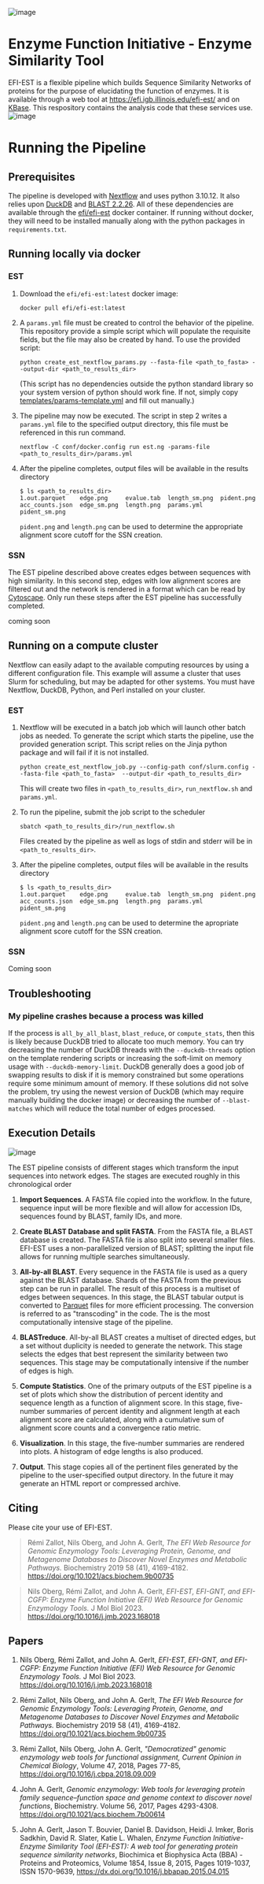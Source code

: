 ![image](assets/efiest_logo.png)
# Enzyme Function Initiative - Enzyme Similarity Tool
EFI-EST is a flexible pipeline which builds Sequence Similarity Networks of
proteins for the purpose of elucidating the function of enzymes. It is available
through a web tool at https://efi.igb.illinois.edu/efi-est/ and on [KBase]().
This respository contains the analysis code that these services use.
![image](assets/sample_ssn.png)

# Running the Pipeline
## Prerequisites
The pipeline is developed with
[Nextflow](https://www.nextflow.io/docs/latest/index.html) and uses python
3.10.12. It also relies upon [DuckDB](https://duckdb.org/) and [BLAST
2.2.26](https://ftp.ncbi.nlm.nih.gov/blast/executables/legacy.NOTSUPPORTED/2.2.26/).
All of these dependencies are available through the [efi/efi-est]() docker
container. If running without docker, they will need to be installed manually
along with the python packages in `requirements.txt`.

## Running locally via docker
### EST
1. Download the `efi/efi-est:latest` docker image:
   ```
   docker pull efi/efi-est:latest
   ```
2. A `params.yml` file must be created to control the behavior of the pipeline.
   This repository provide a simple script which will populate the requisite
   fields, but the file may also be created by hand. To use the provided script:
   ```
   python create_est_nextflow_params.py --fasta-file <path_to_fasta> --output-dir <path_to_results_dir>
   ```
   (This script has no dependencies outside the python standard library so your
   system version of python should work fine. If not, simply copy
   [templates/params-template.yml](templates/params-template.yml) and fill out
   manually.)

3. The pipeline may now be executed. The script in step 2 writes a `params.yml`
   file to the specified output directory, this file must be referenced in this
   run command.
   ```
   nextflow -C conf/docker.config run est.ng -params-file <path_to_results_dir>/params.yml
   ```

4. After the pipeline completes, output files will be available in the results directory
   ```
   $ ls <path_to_results_dir>
   1.out.parquet    edge.png     evalue.tab  length_sm.png  pident.png
   acc_counts.json  edge_sm.png  length.png  params.yml     pident_sm.png
   ```
   `pident.png` and `length.png` can be used to determine the appropriate
   alignment score cutoff for the SSN creation.

### SSN
The EST pipeline described above creates edges between sequences with high
similarity. In this second step, edges with low alignment scores are filtered
out and the network is rendered in a format which can be read by
[Cytoscape](https://cytoscape.org/). Only run these steps after the EST pipeline
has successfully completed.

coming soon

## Running on a compute cluster
Nextflow can easily adapt to the available computing resources by using a
different configuration file. This example will assume a cluster that uses Slurm
for scheduling, but may be adapted for other systems. You must have Nextflow,
DuckDB, Python, and Perl installed on your cluster.

### EST
1. Nextflow will be executed in a batch job which will launch other batch jobs
   as needed. To generate the script which starts the pipeline, use the provided
   generation script. This script relies on the Jinja python package and will
   fail if it is not installed.
   ```
   python create_est_nextflow_job.py --config-path conf/slurm.config --fasta-file <path_to_fasta>  --output-dir <path_to_results_dir>
   ```
   This will create two files in `<path_to_results_dir>`, `run_nextflow.sh` and
   `params.yml`.

2. To run the pipeline, submit the job script to the scheduler
   ```
   sbatch <path_to_results_dir>/run_nextflow.sh
   ```
   Files created by the pipeline as well as logs of stdin and stderr will be in
   `<path_to_results_dir>`.

3. After the pipeline completes, output files will be available in the results directory
   ```
   $ ls <path_to_results_dir>
   1.out.parquet    edge.png     evalue.tab  length_sm.png  pident.png
   acc_counts.json  edge_sm.png  length.png  params.yml     pident_sm.png
   ```
   `pident.png` and `length.png` can be used to determine the apropriate
   alignment score cutoff for the SSN creation.

### SSN
Coming soon

## Troubleshooting
### My pipeline crashes because a process was killed
If the process is `all_by_all_blast`, `blast_reduce`, or `compute_stats`, then
this is likely because DuckDB tried to allocate too much memory. You can try
decreasing the number of DuckDB threads with the `--duckdb-threads` option on
the template rendering scripts or increasing the soft-limit on memory usage with
`--duckdb-memory-limit`. DuckDB generally does a good job of swapping results to
disk if it is memory constrained but some operations require some minimum amount
of memory. If these solutions did not solve the problem, try using the newest
version of DuckDB (which may require manually building the docker image) or
decreasing the number of `--blast-matches` which will reduce the total number of
edges processed.

## Execution Details
![image](assets/dag.png)

The EST pipeline consists of different stages which transform the input sequences into network edges. The stages are executed roughly in this chronological order
1. **Import Sequences**. A FASTA file copied into the workflow. In the future,
   sequence input will be more flexible and will allow for accession IDs,
   sequences found by BLAST, family IDs, and more.

2. **Create BLAST Database and split FASTA**. From the FASTA file, a BLAST
   database is created. The FASTA file is also split into several smaller files.
   EFI-EST uses a non-parallelized version of BLAST; splitting the input file
   allows for running multiple searches simultaneously.

3. **All-by-all BLAST**. Every sequence in the FASTA file is used as a query
   against the BLAST database. Shards of the FASTA from the previous step can be
   run in parallel. The result of this process is a multiset of edges between
   sequences. In this stage, the BLAST tabular output is converted to
   [Parquet]() files for more efficient processing. The conversion is referred
   to as "transcoding" in the code. The is the most computationally intensive
   stage of the pipeline.

4. **BLASTreduce**. All-by-all BLAST creates a multiset of directed edges, but a
   set without duplicity is needed to generate the network. This stage selects
   the edges that best represent the similarity between two sequences. This
   stage may be computationally intensive if the number of edges is high.

5. **Compute Statistics**. One of the primary outputs of the EST pipeline is a
   set of plots which show the distribution of percent identity and sequence
   length as a function of alignment score. In this stage, five-number summaries
   of percent identity and alignment length at each alignment score are
   calculated, along with a cumulative sum of alignment score counts and a
   convergence ratio metric.

6. **Visualization**. In this stage, the five-number summaries are rendered into
   plots. A histogram of edge lengths is also produced.

7. **Output**. This stage copies all of the pertinent files generated by the
   pipeline to the user-specified output directory. In the future it may
   generate an HTML report or compressed archive.

## Citing
Please cite your use of EFI-EST.

>Rémi Zallot, Nils Oberg, and John A. Gerlt, *The EFI Web Resource for Genomic
Enzymology Tools: Leveraging Protein, Genome, and Metagenome Databases to
Discover Novel Enzymes and Metabolic Pathways.* Biochemistry 2019 58 (41),
4169-4182. https://doi.org/10.1021/acs.biochem.9b00735

>Nils Oberg, Rémi Zallot, and John A. Gerlt, *EFI-EST, EFI-GNT, and EFI-CGFP:
Enzyme Function Initiative (EFI) Web Resource for Genomic Enzymology Tools.* J
Mol Biol 2023. https://doi.org/10.1016/j.jmb.2023.168018

## Papers
1. Nils Oberg, Rémi Zallot, and John A. Gerlt, *EFI-EST, EFI-GNT, and EFI-CGFP:
   Enzyme Function Initiative (EFI) Web Resource for Genomic Enzymology Tools.* J
   Mol Biol 2023. https://doi.org/10.1016/j.jmb.2023.168018

2. Rémi Zallot, Nils Oberg, and John A. Gerlt, *The EFI Web Resource for Genomic
   Enzymology Tools: Leveraging Protein, Genome, and Metagenome Databases to
   Discover Novel Enzymes and Metabolic Pathways.* Biochemistry 2019 58 (41),
   4169-4182. https://doi.org/10.1021/acs.biochem.9b00735

3. Rémi Zallot, Nils Oberg, John A. Gerlt, *"Democratized" genomic enzymology web
   tools for functional assignment, Current Opinion in Chemical Biology*, Volume
   47, 2018, Pages 77-85, https://doi.org/10.1016/j.cbpa.2018.09.009

4. John A. Gerlt, *Genomic enzymology: Web tools for leveraging protein family
   sequence–function space and genome context to discover novel functions*,
   Biochemistry. Volume 56, 2017, Pages 4293-4308.
   https://doi.org/10.1021/acs.biochem.7b00614

5. John A. Gerlt, Jason T. Bouvier, Daniel B. Davidson, Heidi J. Imker, Boris
   Sadkhin, David R. Slater, Katie L. Whalen, *Enzyme Function Initiative-Enzyme
   Similarity Tool (EFI-EST): A web tool for generating protein sequence
   similarity networks*, Biochimica et Biophysica Acta (BBA) - Proteins and
   Proteomics, Volume 1854, Issue 8, 2015, Pages 1019-1037, ISSN 1570-9639,
   https://dx.doi.org/10.1016/j.bbapap.2015.04.015
